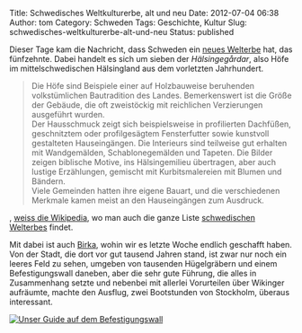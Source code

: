 Title: Schwedisches Weltkulturerbe, alt und neu
Date: 2012-07-04 06:38
Author: tom
Category: Schweden
Tags: Geschichte, Kultur
Slug: schwedisches-weltkulturerbe-alt-und-neu
Status: published

Dieser Tage kam die Nachricht, dass Schweden ein [neues
Welterbe](http://www.dn.se/nyheter/sverige/halsingegardarna-blir-varldsarv)
hat, das fünfzehnte. Dabei handelt es sich um sieben der
*Hälsingegårdar*, also Höfe im mittelschwedischen Hälsingland aus dem
vorletzten Jahrhundert.

> Die Höfe sind Beispiele einer auf Holzbauweise beruhenden
> volkstümlichen Bautradition des Landes. Bemerkenswert ist die Größe
> der Gebäude, die oft zweistöckig mit reichlichen Verzierungen
> ausgeführt wurden.  
>  Der Hausschmuck zeigt sich beispielsweise in profilierten Dachfüßen,
> geschnitztem oder profilgesägtem Fensterfutter sowie kunstvoll
> gestalteten Hauseingängen. Die Interieurs sind teilweise gut erhalten
> mit Wandgemälden, Schablonegemälden und Tapeten. Die Bilder zeigen
> biblische Motive, ins Hälsingemilieu übertragen, aber auch lustige
> Erzählungen, gemischt mit Kurbitsmalereien mit Blumen und Bändern.  
>  Viele Gemeinden hatten ihre eigene Bauart, und die verschiedenen
> Merkmale kamen meist an den Hauseingängen zum Ausdruck.

, [weiss die Wikipedia](http://de.wikipedia.org/wiki/H%C3%A4lsingehof),
wo man auch die ganze Liste [schwedischen
Welterbes](http://de.wikipedia.org/wiki/Welterbe_in_Schweden) findet.

Mit dabei ist auch [Birka](http://de.wikipedia.org/wiki/Birka), wohin
wir es letzte Woche endlich geschafft haben. Von der Stadt, die dort vor
gut tausend Jahren stand, ist zwar nur noch ein leeres Feld zu sehen,
umgeben von tausenden Hügelgräbern und einem Befestigungswall daneben,
aber die sehr gute Führung, die alles in Zusammenhang setzte und
nebenbei mit allerlei Vorurteilen über Wikinger aufräumte, machte den
Ausflug, zwei Bootstunden von Stockholm, überaus interessant.

[![Unser Guide auf dem
Befestigungswall](/pic/birkaguide_s.jpg "Unser Guide auf dem Befestigungswall")](/pic/birkaguide_l.jpg)

